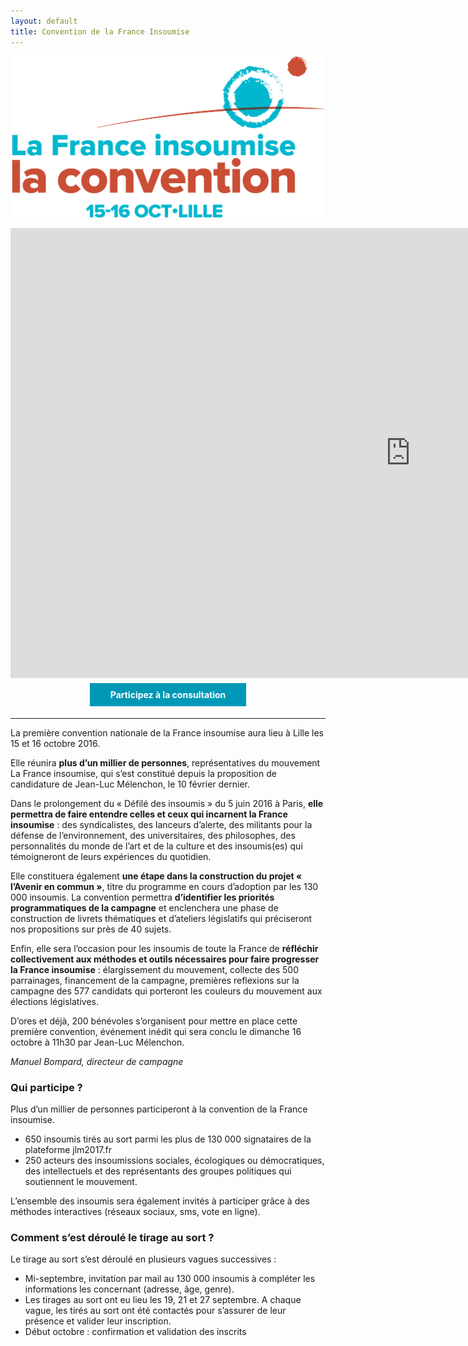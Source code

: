 ```yaml
---
layout: default
title: Convention de la France Insoumise
---
```


<p>
  <img class="img-responsive" src="logo-convention.png" />
</p>

<iframe width="1280" height="720" src="https://www.youtube.com/embed/LIl78yO57EU?rel=0" frameborder="0" allowfullscreen></iframe>


<!-- une ligne bouton -->
<div style="text-align: center;">
  <!-- un premier bouton -->
  <a href="http://www.jlm2017.fr/consultation_programme" align="center" style="display: inline-block; background-color: #0098b6; color: #ffffff; margin: 5px; vertical-align: middle; padding: 10px; width: 230px; max-height: 40px; text-decoration: none;">
    <strong>Participez à la consultation</strong>
  </a>
</div>

<hr />

La première convention nationale de la France insoumise aura lieu à Lille les 15 et 16 octobre 2016.

Elle réunira **plus d’un millier de personnes**, représentatives du mouvement La France insoumise, qui s’est constitué depuis la proposition de candidature de Jean-Luc Mélenchon, le 10 février dernier.

Dans le prolongement  du « Défilé des insoumis » du 5 juin 2016 à Paris, **elle permettra de faire entendre celles et ceux qui incarnent la France insoumise** : des  syndicalistes, des lanceurs d’alerte, des militants pour la défense de l’environnement, des universitaires, des philosophes, des personnalités du monde de l’art et de la culture et des insoumis(es) qui témoigneront de leurs expériences du quotidien.

Elle constituera également **une étape dans la construction du projet « l’Avenir en commun »**, titre du programme en cours d’adoption par les 130 000 insoumis. La convention permettra **d’identifier les priorités programmatiques de la campagne** et enclenchera une phase de construction de livrets thématiques et d’ateliers législatifs qui préciseront nos propositions sur près de 40 sujets.

Enfin, elle sera l’occasion pour les insoumis de toute la France de **réfléchir collectivement aux méthodes et outils nécessaires pour faire progresser la France insoumise** : élargissement du mouvement, collecte des 500 parrainages, financement de la campagne, premières reflexions sur la campagne des 577 candidats qui porteront les couleurs du mouvement aux élections législatives.

D’ores et déjà, 200 bénévoles s’organisent pour mettre en place cette première convention, événement inédit qui sera conclu le dimanche 16 octobre à 11h30 par Jean-Luc Mélenchon.

*Manuel Bompard, directeur de campagne*

### Qui participe ?

Plus d’un millier de personnes participeront à la convention de la France insoumise.

* 650 insoumis tirés au sort parmi les plus de 130 000 signataires de la plateforme jlm2017.fr
* 250 acteurs des insoumissions sociales, écologiques ou démocratiques, des intellectuels et des représentants des groupes politiques qui soutiennent le mouvement.

L’ensemble des insoumis sera également invités à participer grâce à des méthodes interactives (réseaux sociaux, sms, vote en ligne).

### Comment s’est déroulé le tirage au sort ?

Le tirage au sort s’est déroulé  en plusieurs vagues successives :

* Mi-septembre, invitation par mail au 130 000 insoumis  à compléter les informations les concernant (adresse, âge, genre).
* Les tirages au sort ont eu lieu les 19, 21 et 27 septembre. A chaque vague, les tirés au sort ont été contactés pour s’assurer de leur présence et valider leur inscription.
* Début octobre : confirmation et validation des inscrits
